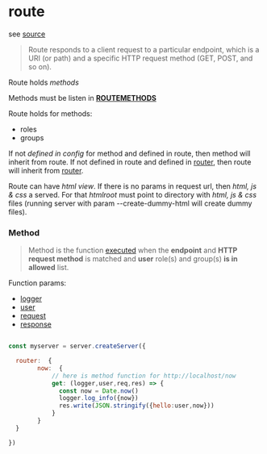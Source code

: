 
# route

see [source](../../src/classes/route.js)

>  Route responds to a client request to a particular endpoint, which is a URI (or path) and a specific HTTP request method (GET, POST, and so on).

Route holds *methods*

Methods must be listen in **[ROUTEMETHODS](../../src/classes/routemethods.js)**

Route holds for methods:

* roles
* groups

If not *defined in config* for method and defined in route, then method will inherit from route.
If not defined in route and defined in [router](router.md), then route will inherit from [router](router.md).

Route can have *html view*. If there is no params in request url, then *html, js & css* a served. For that *htmlroot* must point to directory with *html, js & css* files (running server with param --create-dummy-html will create dummy files).


### Method

> Method is the function [executed](https://github.com/hillar/playground/blob/3cf68d594012b873ab21bf4f2e5ec0d69d86bbdb/reststatic/src/server/src/classes/server.js#L361) when the __endpoint__ and __HTTP request method__ is matched and __user__ role(s) and group(s) __is in allowed__ list.

Function params:
* [logger](https://github.com/hillar/playground/blob/3cf68d594012b873ab21bf4f2e5ec0d69d86bbdb/reststatic/src/server/src/classes/server.js#L292)
* [user](../../src/classes/user.js)
* [request](https://nodejs.org/api/http.html#http_class_http_incomingmessage)
* [response](https://nodejs.org/api/http.html#http_class_http_serverresponse)


```javascript

const myserver = server.createServer({

  router:  {
        now:  { 
            // here is method function for http://localhost/now
            get: (logger,user,req,res) => {
              const now = Date.now()
              logger.log_info({now})
              res.write(JSON.stringify({hello:user,now}))
            }
        }
  }

})

```
